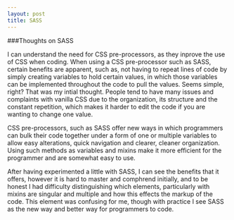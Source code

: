 ```yaml
---
layout: post
title: SASS
---
```


###Thoughts on SASS

I can understand the need for CSS pre-processors, as they inprove the use of CSS when coding. When using a CSS pre-processor such as SASS, certain benefits are apparent, such as, not having to repeat lines of code by simply creating variables to hold certain values, in which those variables can be implemented throughout the code to pull the values. Seems simple, right? That was my intial thought. People tend to have many issues and complaints with vanilla CSS due to the organization, its structure and the constant repetition, which makes it harder to edit the code if you are wanting to change one value.

CSS pre-processors, such as SASS offer new ways in which programmers can bulk their code together under a form of one or multiple variables to allow easy alterations, quick navigation and clearer, cleaner organization. Using such methods as variables and mixins make it more efficient for the programmer and are somewhat easy to use.

After having experimented a little with SASS, I can see the benefits that it offers, however it is hard to master and comphrend initially, and to be honest I had difficulty distinguishing which elements, particularly with mixins are singular and multiple and how this effects the markup of the code. This element was confusing for me, though with practice I see SASS as the new way and better way for programmers to code.

<script src="https://gist.github.com/anonymous/b28cdac5068214dfb91f.js"></script>

